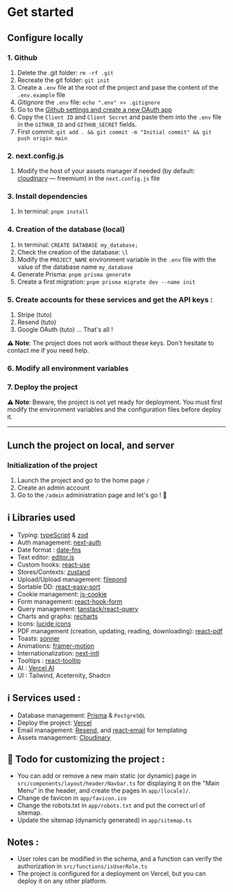 # Get started

## Configure locally

### 1. Github

1. Delete the .git folder: `rm -rf .git`
2. Recreate the git folder: `git init`
3. Create a `.env` file at the root of the project and pase the content of the `.env.example` file
4. _Gitignore_ the `.env` file: `echo ".env" >> .gitignore`
5. Go to the [Github settings and create a new OAuth app](https://github.com/settings/developers)
6. Copy the `Client ID` and `Client Secret` and paste them into the `.env` file in the `GITHUB_ID` and `GITHUB_SECRET` fields.
7. First commit: `git add . && git commit -m "Initial commit" && git push origin main`

### 2. next.config.js

1. Modify the host of your assets manager if needed (by default: [cloudinary](https://cloudinary.com) — freemium) in the `next.config.js` file

### 3. Install dependencies

1. In terminal: `pnpm install`

### 4. Creation of the database (local)

1. In terminal: `CREATE DATABASE my_database;`
2. Check the creation of the database: `\l`
3. Modify the `PROJECT_NAME` environment variable in the `.env` file with the value of the database name `my_database`
4. Generate Prisma: `pnpm prisma generate`
5. Create a first migration: `pnpm prisma migrate dev --name init`

### 5. Create accounts for these services and get the API keys :

1. Stripe (tuto)
2. Resend (tuto)
3. Google OAuth (tuto)
   ... That's all !

**⚠️ Note**: The project does not work without these keys. Don't hesitate to contact me if you need help.

### 6. Modify all environment variables

### 7. Deploy the project

**⚠️ Note**: Beware, the project is not yet ready for deployment. You must first modify the environment variables and the configuration files before deploy it.

---

## Lunch the project on local, and server

### Initialization of the project

1. Launch the project and go to the home page `/`
2. Create an admin account
3. Go to the `/admin` administration page and let's go ! 🤘

## ℹ️ Libraries used

- Typing: [typeScript](https://github.com/microsoft/TypeScript) & [zod](https://github.com/colinhacks/zod)
- Auth management: [next-auth](https://github.com/nextauthjs/next-auth)
- Date format : [date-fns](https://github.com/date-fns/date-fns)
- Text editor: [editor.js](https://github.com/editor-js/awesome-editorjs)
- Custom hooks: [react-use](https://github.com/streamich/react-use)
- Stores/Contexts: [zustand](https://github.com/pmndrs/zustand)
- Upload/Upload management: [filepond](https://github.com/pqina/react-filepond)
- Sortable DD: [react-easy-sort](https://github.com/ValentinH/react-easy-sort)
- Cookie management: [js-cookie](https://www.npmjs.com/package/js-cookie)
- Form management: [react-hook-form](https://github.com/react-hook-form/react-hook-form)
- Query management: [tanstack/react-query](https://github.com/TanStack/query)
- Charts and graphs: [recharts](https://github.com/recharts/recharts)
- Icons: [lucide icons](https://github.com/lucide-icons/lucide)
- PDF management (creation, updating, reading, downloading): [react-pdf](https://github.com/wojtekmaj/react-pdf)
- Toasts: [sonner](https://github.com/emilkowalski/sonner)
- Animations: [framer-motion](https://github.com/framer/motion)
- Internationalization: [next-intl](https://next-intl-docs.vercel.app/docs/routing/navigation)
- Tooltips : [react-tooltip](https://github.com/ReactTooltip/react-tooltip)
- AI : [Vercel AI](https://vercel.com/ai)
- UI : Tailwind, Aceternity, Shadcn

## ℹ️ Services used :

- Database management: [Prisma](https://github.com/prisma/prisma) & `PostgreSQL`
- Deploy the project: [Vercel](https://vercel.com/)
- Email management: [Resend](https://resend.com/overview), and [react-email](https://github.com/resend/react-email) for templating
- Assets management: [Cloudinary](https://cloudinary.com/)

## 🎨 Todo for customizing the project :

- You can add or remove a new main static (or dynamic) page in `src/components/layout/header/Navbar.ts` for displaying it on the "Main Menu" in the header, and create the pages in `app/[locale]/`.
- Change de favicon in `app/favicon.ico`
- Change the robots.txt in `app/robots.txt` and put the correct url of sitemap.
- Update the sitemap (dynamicly generated) in `app/sitemap.ts`

## Notes :

- User roles can be modified in the schema, and a function can verify the authorization in `src/functions/isUserRole.ts`
- The project is configured for a deployment on Vercel, but you can deploy it on any other platform.
